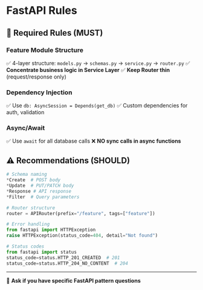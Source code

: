 # FastAPI Rules

## 🔴 Required Rules (MUST)

### Feature Module Structure
✅ 4-layer structure: `models.py` → `schemas.py` → `service.py` → `router.py`
✅ **Concentrate business logic in Service Layer**
✅ **Keep Router thin** (request/response only)

### Dependency Injection
✅ Use `db: AsyncSession = Depends(get_db)`
✅ Custom dependencies for auth, validation

### Async/Await
✅ Use `await` for all database calls
❌ **NO sync calls in async functions**

## ⚠️ Recommendations (SHOULD)

```python
# Schema naming
*Create  # POST body
*Update  # PUT/PATCH body
*Response # API response
*Filter  # Query parameters

# Router structure
router = APIRouter(prefix="/feature", tags=["feature"])

# Error handling
from fastapi import HTTPException
raise HTTPException(status_code=404, detail="Not found")

# Status codes
from fastapi import status
status_code=status.HTTP_201_CREATED  # 201
status_code=status.HTTP_204_NO_CONTENT  # 204
```

---

💬 **Ask if you have specific FastAPI pattern questions**
